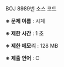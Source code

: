 BOJ 8989번 소스 코드

<b>※ 문제 이름</b> : 시계

<b>※ 제한 시간</b> : 1 초

<b>※ 제한 메모리</b> : 128 MB

<b>※ 제출 언어</b> : C
